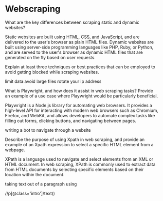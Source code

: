 # Webscraping

What are the key differences between scraping static and dynamic websites?

Static websites are built using HTML, CSS, and JavaScript, and are delivered to the user's browser as plain HTML files.
Dynamic websites are built using server-side programming languages like PHP, Ruby, or Python, and are served to the user's browser as dynamic HTML files that are generated on the fly based on user requests

Explain at least three techniques or best practices that can be employed to avoid getting blocked while scraping websites.

limit data 
avoid large files
rotate your ip address

What is Playwright, and how does it assist in web scraping tasks? Provide an example of a use case where Playwright would be particularly beneficial.

Playwright is a Node.js library for automating web browsers. It provides a high-level API for interacting with modern web browsers such as Chromium, Firefox, and WebKit, and allows developers to automate complex tasks like filling out forms, clicking buttons, and navigating between pages.

writing a bot to navigate through a website

Describe the purpose of using Xpath in web scraping, and provide an example of an Xpath expression to select a specific HTML element from a webpage.


XPath is a language used to navigate and select elements from an XML or HTML document. In web scraping, XPath is commonly used to extract data from HTML documents by selecting specific elements based on their location within the document.

taking text out of a paragraph using 

//p[@class='intro']/text()
